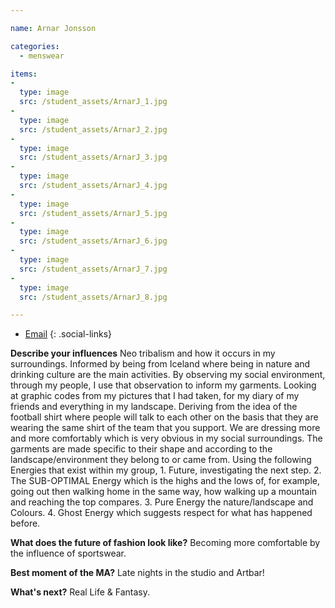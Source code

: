 ```yaml
---

name: Arnar Jonsson

categories:
  - menswear

items:
-
  type: image
  src: /student_assets/ArnarJ_1.jpg
-
  type: image
  src: /student_assets/ArnarJ_2.jpg
-
  type: image
  src: /student_assets/ArnarJ_3.jpg
-
  type: image
  src: /student_assets/ArnarJ_4.jpg
-
  type: image
  src: /student_assets/ArnarJ_5.jpg
-
  type: image
  src: /student_assets/ArnarJ_6.jpg
-
  type: image
  src: /student_assets/ArnarJ_7.jpg
-
  type: image
  src: /student_assets/ArnarJ_8.jpg

---
```


* [Email](mailto:arnar.jonsson@network.rca.ac.uk)
{: .social-links}


**Describe your influences**
Neo tribalism and how it occurs in my surroundings. Informed by being from Iceland where being in nature and drinking culture are the main activities.
By observing my social environment, through my people, I use that observation to inform my garments.
Looking at graphic codes from my pictures that I had taken, for my diary of my friends and everything in my landscape. Deriving from the idea of the football shirt where people will talk to each other on the basis that they are wearing the same shirt of the team that you support.
We are dressing more and more comfortably which is very obvious in my social surroundings. The garments are made specific to their shape and according to the landscape/environment they belong to or came from. Using the following Energies that exist within my group, 1. Future, investigating the next step.  2. The SUB-OPTIMAL Energy which is the highs and the lows of, for example, going out then walking home in the same way, how walking up a mountain and reaching the top compares. 3. Pure Energy the nature/landscape and Colours. 4. Ghost Energy which suggests respect for what has happened before.

**What does the future of fashion look like?**
Becoming more comfortable by the influence of sportswear.

**Best moment of the MA?**
Late nights in the studio and Artbar!

**What's next?**
Real Life & Fantasy.
